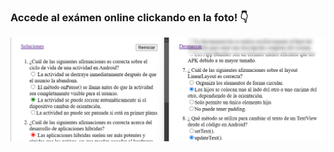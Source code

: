 ### Accede al exámen online clickando en la foto! :point_down:

[![Captura de web del examen](images/landing.png)](https://jotaaloud.github.io/Desarrollo_aplicaciones_multiplataforma/2DAM/Programacion%20multimedia%20y%20dispositivos%20moviles/Primer%20trimestre/ExamenPMDM/index.html)
